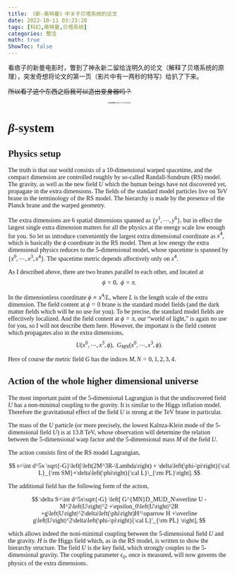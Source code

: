 ```yaml
---
title: 《新·奥特曼》中关于贝塔系统的论文
date: 2022-10-11 03:23:28
tags: [科幻,奥特曼,贝塔系统]
categories: 整活
math: true
ShowToc: false
---
```


看痞子的新曼电影时，瞥到了神永新二留给泷明久的论文（解释了贝塔系统的原理），突发奇想将论文的第一页（影片中有一两秒的特写）给扒了下来。

<s>所以看了这个东西之后我可以造出变身器吗？</s>

<!--more-->

<center>
<img src="/images/屏幕截图 2022-10-10 234842.png" alt="屏幕截图 2022-10-10 234842" style="zoom: 25%;" />
</center>

<font face="Times">

# $\beta$-system

## Physics setup

The truth is that our world consists of a 10-dimensional warped spacetime, and the compact dimension are controlled roughly by so-called Randall-Sundrum (RS) model. The gravity, as well as the new field $U$ which the human beings have not discovered yet, propagate in the extra dimensions. The fields of the standard model particles live on TeV brane in the terminology of the RS model. The hierarchy is made by the presence of the Planck brane and the warped geometry.

  The extra dimensions are 6 spatial dimensions spanned as $\{y^1,\cdots,y^6\}$, but in effect the largest single extra dimension matters for all the physics at the energy scale low enough for you. So let us introduce conveniently the largest extra dimensional coordinate as $x^4$, which is basically the $\phi$ coordinate in the RS model. Then at low energy the extra dimensional physics reduces to the 5-dimensional model, whose spacetime is spanned by $\{x^0,\cdots,x^3,x^4\}$. The spacetime metric depends affectively only on $x^4$.

As I described above, there are two branes parallel to each other, and located at
$$
\phi=0,~~\phi=\pi.
$$


In the dimensionless coordinate $\phi ≡ x^4/L$, where $L$  is the length scale of the extra dimension. The field content at $\phi =0$ brane is the standard model fields (and the dark matter fields which will be no use for you). To be precise, the standard model fields are effectively localized. And the field content at $\phi =\pi$, our “world of light,” is again no use for you, so I will not describe them here. However, the important is the field content which propagates also in the extra dimensions,
$$
U(x^0,\cdots,x^3,\phi),~~G_{MN}(x^0,\cdots,x^3,\phi).
$$


Here of course the metric field $G$ has the indices $M,N=0,1,2,3,4$.

## Action of the whole higher dimensional universe

The most important paint of the 5-dimensional Lagrangian is that the undiscovered field $U$ has a non-minimal coupling to the gravity. It is similar to the Higgs inflation model. Therefore the gravitational effect of the field $U$ is strong at the TeV brane in particular.

The mass of the $U$ particle (or more precisely, the lowest Kalnza-Klein mode of the 5-dimensional field $U$) is at 13.8 TeV, whose observation will determine the relation between the 5-dimensional warp factor and the 5-dimensional mass $M$ of the field $U$.

The action consists first of the RS model Lagrangian,

$$
s=\int d^5x \sqrt{-G}\left[\left(2M^3R-\Lambda\right) + \delta\left(\phi-\pi\right){\cal L}_{\rm SM}+\delta\left(\phi\right){\cal L}\_{\rm PL}\right].
$$

The additional field has the following form of the action,

$$
\delta S=\int d^5x\sqrt{-G}
\left[
G^{MN}D_MUD_N\overline U
-M^2\left|U\right|^2
+\epsilon_0\left|U\right|^2R
+g\left|U\right|^2\delta\left(\phi\right)H^\uparrow H
+\overline g\left|U\right|^2\delta\left(\phi-\pi\right){\cal L}'_{\rm PL}
\right],
$$

which allows indeed the noni-minimal coupling between the 5-dimensional field $U$ and the gravity. $H$ is the Higgs field which, as in the RS model, is written to show the hierarchy structure. The field $U$ is the key field, which strongly couples to the 5-dimensional gravity. The coupling parameter $\epsilon_0$, once is measured, will now governs the physics of the extra dimensions.

</font>
